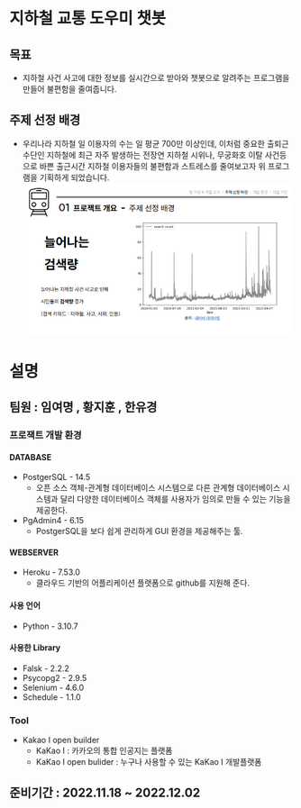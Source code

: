 # 지하철 교통 도우미 챗봇
## 목표
- 지하철 사건 사고에 대한 정보를 실시간으로 받아와 챗봇으로 알려주는 프로그램을 만들어 불편함을 줄여줍니다.

## 주제 선정 배경
- 우리나라 지하철 일 이용자의 수는 일 평균 700만 이상인데, 이처럼 중요한 출퇴근 수단인 지하철에 최근 자주 발생하는 전장연 지하철 시위나, 무궁화호 이탈 사건등으로 바쁜 출근시간 지하철 이용자들의 불편함과 스트레스를 줄여보고자 위 프로그램을 기획하게 되었습니다.
![](2022-11-25-14-23-18.png)
# 설명
## 팀원 : 임여명 , 황지훈 , 한유경
### 프로잭트 개발 환경
#### DATABASE
 - PostgerSQL - 14.5
     - 오픈 소스 객체-관계형 데이터베이스 시스템으로 다른 관계형 데이터베이스 시스템과 달리 다양한 데이터베이스 객체를 사용자가 임의로 만들 수 있는 기능을 제공한다.
- PgAdmin4 - 6.15
    - PostgerSQL을 보다 쉽게 관리하게 GUI 환경을 제공해주는 툴.
#### WEBSERVER
 - Heroku - 7.53.0
     - 클라우드 기반의 어플리케이션 플랫폼으로 github를 지원해 준다.
#### 사용 언어
 - Python - 3.10.7
####  사용한 Library
  - Falsk - 2.2.2
  - Psycopg2 - 2.9.5
  - Selenium - 4.6.0
  - Schedule - 1.1.0
    
### Tool
- Kakao I open builder
    - KaKao I : 카카오의 통합 인공지는 플랫폼
    - KaKao I open bulider : 누구나 사용할 수 있는 KaKao I 개발플랫폼

## 준비기간 : 2022.11.18 ~ 2022.12.02
